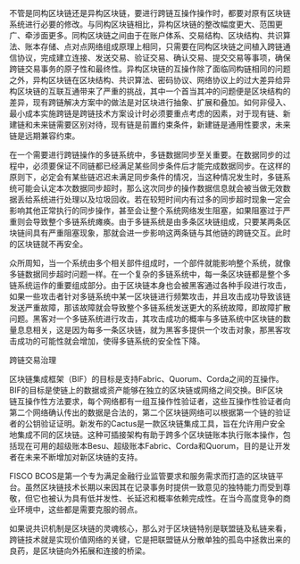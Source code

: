 不管是同构区块链还是异构区块链，要进行跨链互操作操作时，都要对原有区块链系统进行必要的修改。与同构区块链相比，异构区块链的整改幅度更大、范围更广、牵涉面更多。同构区块链之间由于在账户体系、交易结构、区块结构、共识算法、账本存储、点对点网络组成原理上相同，只需要在同构区块链之间植入跨链通信协议，完成建立连接、发送交易、验证交易、确认交易、提交交易等事项，确保跨链交易事务的原子性和最终性。异构区块链的互操作除了面临同构链相同的问题之外，异构区块链在区块结构、共识算法、密码协议、网络协议上的过大差异给异构区块链的互联互通带来了严重的挑战，其中一个首当其冲的问题便是区块结构的差异，现有跨链解决方案中的做法是对区块进行抽象、扩展和叠加。如何非侵入、最小成本实施跨链是跨链技术方案设计时必须要重点考虑的因素，对于现有链、新建链和未来链需要区别对待，现有链是前置约束条件，新建链是通用性要求，未来链是远期兼容约束。


在一个需要进行跨链操作的多链系统中，多链数据同步至关重要。在数据同步的过程中，必须要保证不同链都已经满足某些同步条件后才能完成数据同步。在这样的原则下，必定会有某些链迟迟未满足同步条件的情况，当这种情况发生时，多链系统可能会认定本次数据同步超时，那么这次同步的操作数据信息就会被当做无效数据丢给系统进行处理以及垃圾回收。若在较短时间内有过多的同步超时现象一定会影响其他正常执行的同步操作，甚至会让整个系统网络发生阻塞，如果阻塞过于严重则会导致整个多链系统瘫痪。由于多链系统是由多条区块链组成，只要某两条区块链间具有严重阻塞现象，那就会进一步影响这两条链与其他链的跨链交互。此时的区块链就不再安全。

众所周知，当一个系统由多个相关部件组成时，一个部件就能影响整个系统，就像多链数据同步超时问题一样。在一个复杂的多链系统中，每一条区块链都是整个多链系统运作的重要组成部分。由于区块链本身也会被黑客通过各种手段进行攻击，如果一些攻击者针对多链系统中某一区块链进行频繁攻击，并且攻击成功导致该链发送严重故障，那该故障就会导致整个多链系统发送更大的系统故障，即故障扩散问题。黑客对一个多链系统进行攻击，其攻击成功的概率与多链系统中区块链的数量息息相关，这是因为每多一条区块链，就为黑客多提供一个攻击对象，那黑客攻击成功的可能性就会增加，使得多链系统的安全性下降。

跨链交易治理


区块链集成框架（BIF）的目标是支持Fabric、Quorum、Corda之间的互操作。BIF的目标是使链上的数据或资产能够在独立的区块链或网络之间交换。BIF区块链互操作性方法要求，每个网络都有一组互操作性验证者，这些互操作性验证者向第二个网络确认传出的数据是合法的，第二个区块链网络可以根据第一个链的验证者的公钥验证证明。新发布的Cactus是一款区块链集成工具，旨在允许用户安全地集成不同的区块链。这种可插接架构有助于跨多个区块链账本执行账本操作，包括现在可用的超级账本Besu、超级账本Fabric、Corda和Quorum，目的是让开发者在未来不断增加对新区块链的支持。

FISCO BCOS是第一个专为满足金融行业监管要求和服务需求而打造的区块链平台。虽然区块链技术长期以来因其在记录事务时提供一致意见的独特能力而受到尊敬，但它也被认为具有低并发性、长延迟和概率依赖完成性。在当今高度竞争的商业环境中，这些都是需要克服的弱点。

如果说共识机制是区块链的灵魂核心，那么对于区块链特别是联盟链及私链来看，跨链技术就是实现价值网络的关键，它是把联盟链从分散单独的孤岛中拯救出来的良药，是区块链向外拓展和连接的桥梁。


